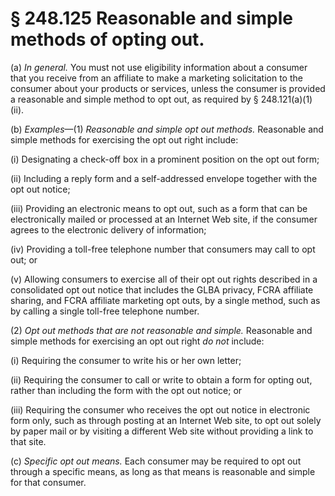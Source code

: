 # § 248.125   Reasonable and simple methods of opting out.

(a) *In general.* You must not use eligibility information about a consumer that you receive from an affiliate to make a marketing solicitation to the consumer about your products or services, unless the consumer is provided a reasonable and simple method to opt out, as required by § 248.121(a)(1)(ii).


(b) *Examples*—(1) *Reasonable and simple opt out methods.* Reasonable and simple methods for exercising the opt out right include:


(i) Designating a check-off box in a prominent position on the opt out form;


(ii) Including a reply form and a self-addressed envelope together with the opt out notice;


(iii) Providing an electronic means to opt out, such as a form that can be electronically mailed or processed at an Internet Web site, if the consumer agrees to the electronic delivery of information;


(iv) Providing a toll-free telephone number that consumers may call to opt out; or


(v) Allowing consumers to exercise all of their opt out rights described in a consolidated opt out notice that includes the GLBA privacy, FCRA affiliate sharing, and FCRA affiliate marketing opt outs, by a single method, such as by calling a single toll-free telephone number.


(2) *Opt out methods that are not reasonable and simple.* Reasonable and simple methods for exercising an opt out right *do not* include:


(i) Requiring the consumer to write his or her own letter;


(ii) Requiring the consumer to call or write to obtain a form for opting out, rather than including the form with the opt out notice; or


(iii) Requiring the consumer who receives the opt out notice in electronic form only, such as through posting at an Internet Web site, to opt out solely by paper mail or by visiting a different Web site without providing a link to that site.


(c) *Specific opt out means.* Each consumer may be required to opt out through a specific means, as long as that means is reasonable and simple for that consumer.




